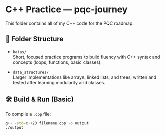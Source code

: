# C++ Practice — pqc-journey

This folder contains all of my C++ code for the PQC roadmap.

## 📁 Folder Structure

- `katas/`  
  Short, focused practice programs to build fluency with C++ syntax and concepts (loops, functions, basic classes).

- `data_structures/`  
  Larger implementations like arrays, linked lists, and trees, written and tested after learning modularity and classes.

## 🛠️ Build & Run (Basic)

To compile a `.cpp` file:

```bash
g++ -std=c++20 filename.cpp -o output
./output
